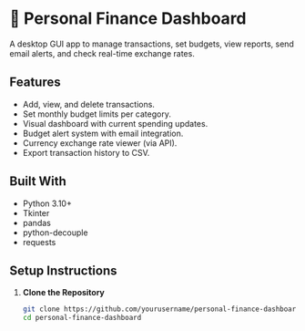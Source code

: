 # 💸 Personal Finance Dashboard

A desktop GUI app to manage transactions, set budgets, view reports, send email alerts, and check real-time exchange rates.

## Features

- Add, view, and delete transactions.
- Set monthly budget limits per category.
- Visual dashboard with current spending updates.
- Budget alert system with email integration.
- Currency exchange rate viewer (via API).
- Export transaction history to CSV.

## Built With

- Python 3.10+
- Tkinter
- pandas
- python-decouple
- requests

## Setup Instructions

1. **Clone the Repository**  
   ```bash
   git clone https://github.com/yourusername/personal-finance-dashboard.git
   cd personal-finance-dashboard
